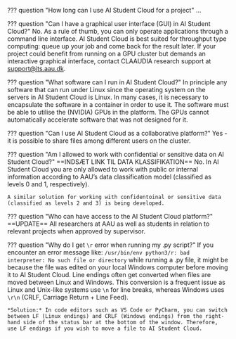 ??? question "How long can I use AI Student Cloud for a project"
    ...

??? question "Can I have a graphical user interface (GUI) in AI Student Cloud?"
    No. As a rule of thumb, you can only operate applications through a command line interface. AI Student Cloud is best suited for throughput type computing: queue up your job and come back for the result later. If your project could benefit from running on a GPU cluster but demands an interactive graphical interface, contact CLAAUDIA research support at support@its.aau.dk.

??? question "What software can I run in AI Student Cloud?"
    In principle any software that can run under Linux since the operating system on the servers in AI Student Cloud is Linux. In many cases, it is necessary to encapsulate the software in a container in order to use it. The software must be able to utilise the (NVIDIA) GPUs in the platform. The GPUs cannot automatically accelerate software that was not designed for it.

??? question "Can I use AI Student Cloud as a collaborative platform?"
    Yes - it is possible to share files among different users on the cluster.

??? question "Am I allowed to work with confidential or sensitive data on AI Student Cloud?"
    ==INDSÆT LINK TIL DATA KLASSIFIKATION==
    No. In AI Student Cloud you are only allowed to work with public or internal information according to AAU’s data classification model (classified as levels 0 and 1, respectively).
    
    A similar solution for working with confidentoinal or sensitive data (classified as levels 2 and 3) is being developed.

??? question "Who can have access to the AI Student Cloud platform?"
    ==UPDATE==
    All researchers at AAU as well as students in relation to relevant projects when approved by supervisor.

??? question "Why do I get `\r` error when running my .py script?"
    If you encounter an error message like: `/usr/bin/env python3/r: bad interpreter: No such file or directory` while running a .py file, it might be because the file was edited on your local Windows computer before moving it to AI Student Cloud. Line endings often get converted when files are moved between Linux and Windows. This conversion is a frequent issue as Linux and Unix-like systems use `\n` for line breaks, whereas Windows uses `\r\n` (CRLF, Carriage Return + Line Feed). 
    
    *Solution:* In code editors such as VS Code or PyCharm, you can switch between LF (Linux endings) and CRLF (Windows endings) from the right-hand side of the status bar at the bottom of the window. Therefore, use LF endings if you wish to move a file to AI Student Cloud.